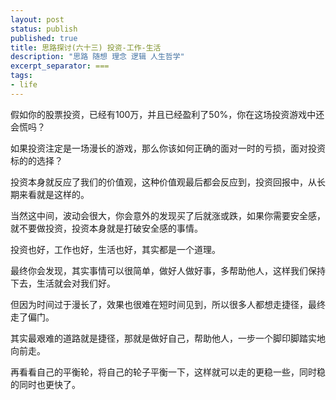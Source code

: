 ```yaml
---
layout: post
status: publish
published: true
title: 思路探讨(六十三) 投资-工作-生活
description: "思路 随想 理念 逻辑 人生哲学"
excerpt_separator: ===
tags:
- life
---
```




假如你的股票投资，已经有100万，并且已经盈利了50%，你在这场投资游戏中还会慌吗？

如果投资注定是一场漫长的游戏，那么你该如何正确的面对一时的亏损，面对投资标的的选择？

投资本身就反应了我们的价值观，这种价值观最后都会反应到，投资回报中，从长期来看就是这样的。

当然这中间，波动会很大，你会意外的发现买了后就涨或跌，如果你需要安全感，就不要做投资，投资本身就是打破安全感的事情。

投资也好，工作也好，生活也好，其实都是一个道理。

最终你会发现，其实事情可以很简单，做好人做好事，多帮助他人，这样我们保持下去，生活就会对我们好。

但因为时间过于漫长了，效果也很难在短时间见到，所以很多人都想走捷径，最终走了偏门。

其实最艰难的道路就是捷径，那就是做好自己，帮助他人，一步一个脚印脚踏实地向前走。

再看看自己的平衡轮，将自己的轮子平衡一下，这样就可以走的更稳一些，同时稳的同时也更快了。


